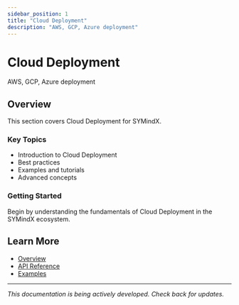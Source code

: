 ```yaml
---
sidebar_position: 1
title: "Cloud Deployment"
description: "AWS, GCP, Azure deployment"
---
```


# Cloud Deployment

AWS, GCP, Azure deployment

## Overview

This section covers Cloud Deployment for SYMindX.

### Key Topics

- Introduction to Cloud Deployment
- Best practices
- Examples and tutorials
- Advanced concepts

### Getting Started

Begin by understanding the fundamentals of Cloud Deployment in the SYMindX ecosystem.

## Learn More

- [Overview](/docs/01-overview)
- [API Reference](/docs/03-api-reference)
- [Examples](/docs/17-examples)

---

*This documentation is being actively developed. Check back for updates.*
